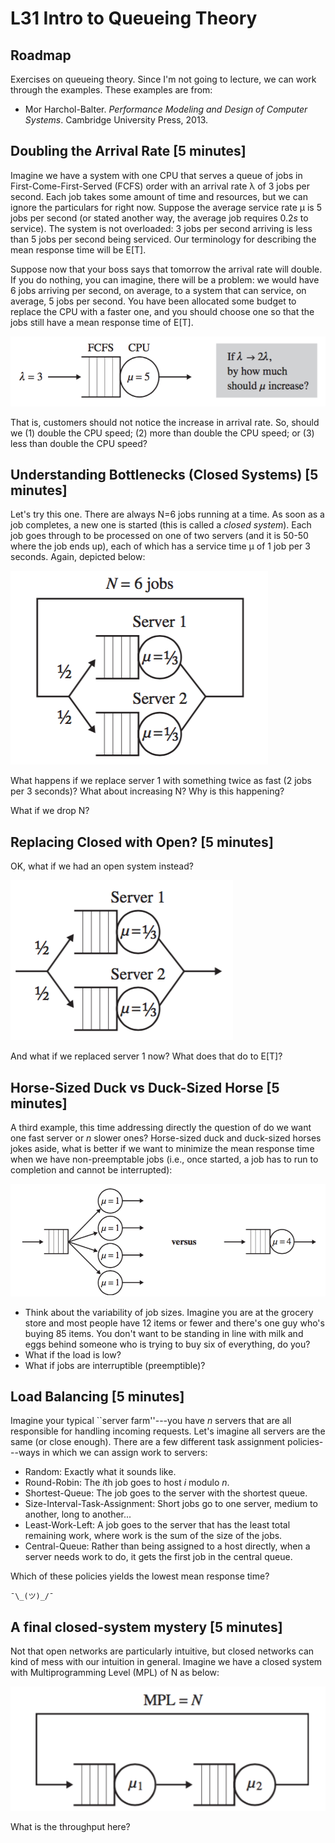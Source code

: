 # L31 Intro to Queueing Theory

## Roadmap
Exercises on queueing theory. Since I'm not going to lecture, we can work through the examples. These examples are from:

* Mor Harchol-Balter. *Performance Modeling and Design of Computer Systems*. Cambridge University Press, 2013.

## Doubling the Arrival Rate [5 minutes]

Imagine we have a system with one CPU that serves a queue of jobs in First-Come-First-Served (FCFS) order with an arrival rate λ of 3 jobs per second. Each job takes some amount of time and resources, but we can ignore the particulars for right now. Suppose the average service rate μ is 5 jobs per second (or stated another way, the average job requires $0.2s$ to service). The system is not overloaded: 3 jobs per second arriving is less than 5 jobs per second being serviced. Our terminology for describing the mean response time will be E[T]. 

Suppose now that your boss says that tomorrow the arrival rate will double. If you do nothing, you can imagine, there will be a problem: we would have 6 jobs arriving per second, on average, to a system that can service, on average, 5 jobs per second. You have been allocated some budget to replace the CPU with a faster one, and you should choose one so that the jobs still have a mean response time of E[T].

![](../images/qt-example1.png)

That is, customers should not notice the increase in arrival rate. So, should we (1) double the CPU speed; (2) more than double the CPU speed; or (3) less than double the CPU speed?

## Understanding Bottlenecks (Closed Systems) [5 minutes]

Let's try this one. There are always N=6 jobs running at a time. As soon as a job completes, a new one is started (this is called a *closed system*). Each job goes through to be processed on one of two servers (and it is 50-50 where the job ends up), each of which has a service time μ of 1 job per 3 seconds. Again, depicted below:

![](../images/qt-example2.png)

What happens if we replace server 1 with something twice as fast (2 jobs per 3 seconds)? What about increasing N? Why is this happening?

What if we drop N?

## Replacing Closed with Open? [5 minutes]

OK, what if we had an open system instead?

![](../images/qt-example2-2.png)

And what if we replaced server 1 now? What does that do to E[T]?

## Horse-Sized Duck vs Duck-Sized Horse [5 minutes]

A third example, this time addressing directly the question of do we want one fast server or $n$ slower ones? Horse-sized duck and duck-sized horses jokes aside, what is better if we want to minimize the mean response time when we have non-preemptable jobs (i.e., once started, a job has to run to completion and cannot be interrupted):

![](../images/qt-example3.png)

* Think about the variability of job sizes. Imagine you are at the grocery store and most people have 12 items or fewer and there's one guy who's buying 85 items. You don't want to be standing in line with milk and eggs behind someone who is trying to buy six of everything, do you? 
* What if the load is low?
* What if jobs are interruptible (preemptible)?

## Load Balancing [5 minutes]

Imagine your typical ``server farm''---you have *n* servers that are all responsible for handling incoming requests. Let's imagine all servers are the same (or close enough). There are a few different task assignment policies---ways in which we can assign work to servers:

* Random: Exactly what it sounds like.
* Round-Robin: The $i$th job goes to host $i$ modulo $n$.
* Shortest-Queue: The job goes to the server with the shortest queue.
* Size-Interval-Task-Assignment: Short jobs go to one server, medium to another, long to another...
* Least-Work-Left: A job goes to the server that has the least total remaining work, where work is the sum of the size of the jobs.
* Central-Queue: Rather than being assigned to a host directly, when a server needs work to do, it gets the first job in the central queue.

Which of these policies yields the lowest mean response time?

```
¯\_(ツ)_/¯
```

## A final closed-system mystery [5 minutes]

Not that open networks are particularly intuitive, but closed networks can kind of mess with our intuition in general. Imagine we have a closed system with Multiprogramming Level (MPL) of N as below:

![](../images/tandem-closed.png)

What is the throughput here?


